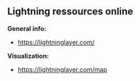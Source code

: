 ## Lightning ressources online ##

**General info:**
- https://lightninglayer.com/

**Visualization:**
- https://lightninglayer.com/map

